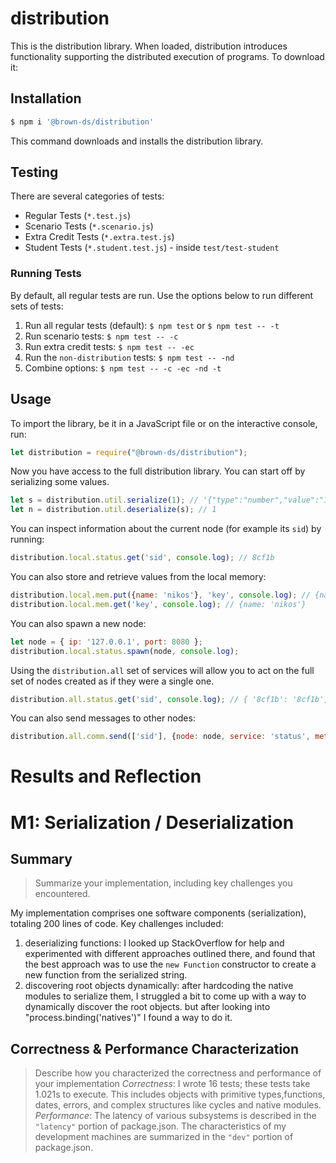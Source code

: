 # distribution

This is the distribution library. When loaded, distribution introduces functionality supporting the distributed execution of programs. To download it:

## Installation

```sh
$ npm i '@brown-ds/distribution'
```

This command downloads and installs the distribution library.

## Testing

There are several categories of tests:
  *	Regular Tests (`*.test.js`)
  *	Scenario Tests (`*.scenario.js`)
  *	Extra Credit Tests (`*.extra.test.js`)
  * Student Tests (`*.student.test.js`) - inside `test/test-student`

### Running Tests

By default, all regular tests are run. Use the options below to run different sets of tests:

1. Run all regular tests (default): `$ npm test` or `$ npm test -- -t`
2. Run scenario tests: `$ npm test -- -c` 
3. Run extra credit tests: `$ npm test -- -ec`
4. Run the `non-distribution` tests: `$ npm test -- -nd`
5. Combine options: `$ npm test -- -c -ec -nd -t`

## Usage

To import the library, be it in a JavaScript file or on the interactive console, run:

```js
let distribution = require("@brown-ds/distribution");
```

Now you have access to the full distribution library. You can start off by serializing some values. 

```js
let s = distribution.util.serialize(1); // '{"type":"number","value":"1"}'
let n = distribution.util.deserialize(s); // 1
```

You can inspect information about the current node (for example its `sid`) by running:

```js
distribution.local.status.get('sid', console.log); // 8cf1b
```

You can also store and retrieve values from the local memory:

```js
distribution.local.mem.put({name: 'nikos'}, 'key', console.log); // {name: 'nikos'}
distribution.local.mem.get('key', console.log); // {name: 'nikos'}
```

You can also spawn a new node:

```js
let node = { ip: '127.0.0.1', port: 8080 };
distribution.local.status.spawn(node, console.log);
```

Using the `distribution.all` set of services will allow you to act 
on the full set of nodes created as if they were a single one.

```js
distribution.all.status.get('sid', console.log); // { '8cf1b': '8cf1b', '8cf1c': '8cf1c' }
```

You can also send messages to other nodes:

```js
distribution.all.comm.send(['sid'], {node: node, service: 'status', method: 'get'}, console.log); // 8cf1c
```


# Results and Reflection
# M1: Serialization / Deserialization
## Summary
> Summarize your implementation, including key challenges you encountered.

My implementation comprises one software components (serialization), totaling 200 lines of code. Key challenges included:
1. deserializing functions: I looked up StackOverflow for help and experimented with different approaches outlined there, and found that the best approach was to use the `new Function` constructor to create a new function from the serialized string.
2. discovering root objects dynamically: after hardcoding the native modules to serialize them, I struggled a bit to come up with a way to 
dynamically discover the root objects. but after looking into "process.binding('natives')" I found a way to do it.

## Correctness & Performance Characterization
> Describe how you characterized the correctness and performance of your
implementation
*Correctness*: I wrote 16 tests; these tests take 1.021s to
execute. This includes objects with primitive types,functions, dates, errors, and complex structures like cycles and native modules. 
*Performance*: The latency of various subsystems is described in the
`"latency"` portion of package.json. The characteristics of my development
machines are summarized in the `"dev"` portion of package.json.
